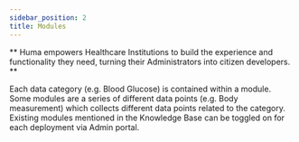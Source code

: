 ```yaml
---
sidebar_position: 2
title: Modules
---
```


** Huma empowers Healthcare Institutions to build the experience and functionality they need, turning their Administrators into citizen developers. **

Each data category (e.g. Blood Glucose) is contained within a module. Some modules are a series of different data points (e.g. Body measurement) which collects different data points related to the category. Existing modules mentioned in the Knowledge Base can be toggled on for each deployment via Admin portal.

